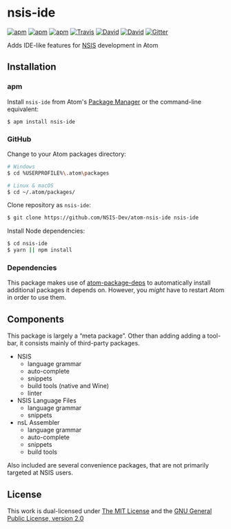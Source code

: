 # nsis-ide

[![apm](https://img.shields.io/apm/l/nsis-ide.svg?style=flat-square)](https://atom.io/packages/nsis-ide)
[![apm](https://img.shields.io/apm/v/nsis-ide.svg?style=flat-square)](https://atom.io/packages/nsis-ide)
[![apm](https://img.shields.io/apm/dm/nsis-ide.svg?style=flat-square)](https://atom.io/packages/nsis-ide)
[![Travis](https://img.shields.io/travis/NSIS-Dev/atom-nsis-ide.svg?style=flat-square)](https://travis-ci.org/NSIS-Dev/atom-nsis-ide)
[![David](https://img.shields.io/david/NSIS-Dev/atom-nsis-ide.svg?style=flat-square)](https://david-dm.org/NSIS-Dev/atom-nsis-ide)
[![David](https://img.shields.io/david/dev/NSIS-Dev/atom-nsis-ide.svg?style=flat-square)](https://david-dm.org/NSIS-Dev/atom-nsis-ide?type=dev)
[![Gitter](https://img.shields.io/badge/chat-Gitter-ed1965.svg?style=flat-square)](https://gitter.im/NSIS-Dev/Atom)

Adds IDE-like features for [NSIS](https://nsis.sourceforge.net) development in Atom

## Installation

### apm

Install `nsis-ide` from Atom's [Package Manager](http://flight-manual.atom.io/using-atom/sections/atom-packages/) or the command-line equivalent:

`$ apm install nsis-ide`

### GitHub

Change to your Atom packages directory:

```bash
# Windows
$ cd %USERPROFILE%\.atom\packages

# Linux & macOS
$ cd ~/.atom/packages/
```

Clone repository as `nsis-ide`:

```bash
$ git clone https://github.com/NSIS-Dev/atom-nsis-ide nsis-ide
```

Install Node dependencies:

```bash
$ cd nsis-ide
$ yarn || npm install
```

### Dependencies

This package makes use of [atom-package-deps](https://github.com/steelbrain/package-deps) to automatically install additional packages it depends on. However, you *might* have to restart Atom in order to use them.

## Components

This package is largely a “meta package”. Other than adding adding a tool-bar, it consists mainly of third-party packages.

* NSIS
    * language grammar
    * auto-complete
    * snippets
    * build tools (native and Wine)
    * linter
* NSIS Language Files
    * language grammar
    * snippets
* nsL Assembler
    * language grammar
    * auto-complete
    * snippets
    * build tools

Also included are several convenience packages, that are not primarily targeted at NSIS users.

## License

This work is dual-licensed under [The MIT License](https://opensource.org/licenses/MIT) and the [GNU General Public License, version 2.0](https://opensource.org/licenses/GPL-2.0)
